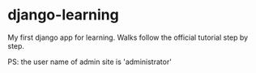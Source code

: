django-learning
===============

My first django app for learning. Walks follow the official tutorial step by step.

PS: the user name of admin site is 'administrator'
